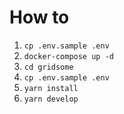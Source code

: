 # How to
1. `cp .env.sample .env`
2. `docker-compose up -d`
3. `cd gridsome`
4. `cp .env.sample .env`
5. `yarn install`
6. `yarn develop`